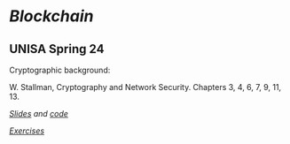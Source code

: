# *Blockchain*
## UNISA Spring 24 ##

Cryptographic background:

W. Stallman, Cryptography and Network Security. Chapters 3, 4, 6, 7, 9, 11, 13. 

*[Slides](./Slides) and [code](./Code)*

*[Exercises](./EserciziBlockchain.pdf)*
